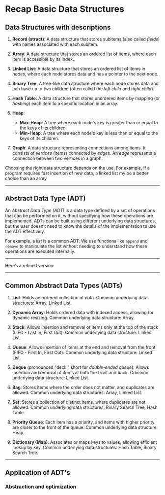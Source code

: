 # Recap Basic Data Structures 

## Data Structures with descriptions 

1. **Record (struct)**: A data structure that stores subitems (also called *fields*) with names associated with each subitem.
   
2. **Array**: A data structure that stores an ordered list of items, where each item is accessible by its index.

3. **Linked List**: A data structure that stores an ordered list of items in *nodes*, where each node stores data and has a pointer to the next node.

4. **Binary Tree**: A tree-like data structure where each node stores data and can have up to two children (often called the *left child* and *right child*).

5. **Hash Table**: A data structure that stores unordered items by mapping (or *hashing*) each item to a specific location in an array.

6. **Heap**:
   - **Max-Heap**: A tree where each node's key is greater than or equal to the keys of its children.
   - **Min-Heap**: A tree where each node's key is less than or equal to the keys of its children.

7. **Graph**: A data structure representing connections among items. It consists of *vertices* (items) connected by *edges*. An *edge* represents a connection between two vertices in a graph.

Choosing the right data structure depends on the use. For example, if a program requires fast insertion of new data, a linked list my be a better choice than an array 

---

## Abstract Data Type (ADT)

An *Abstract Data Type (ADT)* is a data type defined by a set of operations that can be performed on it, without specifying how these operations are implemented. ADTs can be built using different underlying data structures, but the user doesn’t need to know the details of the implementation to use the ADT effectively. 

For example, a *list* is a common ADT. We use functions like `append` and `remove` to manipulate the list without needing to understand how these operations are executed internally. 

---

Here’s a refined version:

---

## Common Abstract Data Types (ADTs)

1. **List**: Holds an ordered collection of data. Common underlying data structures: Array, Linked List.

2. **Dynamic Array**: Holds ordered data with indexed access, allowing for dynamic resizing. Common underlying data structure: Array.

3. **Stack**: Allows insertion and removal of items only at the top of the stack (LIFO - Last In, First Out). Common underlying data structure: Linked List.

4. **Queue**: Allows insertion of items at the end and removal from the front (FIFO - First In, First Out). Common underlying data structure: Linked List.

5. **Deque** (pronounced "deck," short for *double-ended queue*): Allows insertion and removal of items at both the front and back. Common underlying data structure: Linked List.

6. **Bag**: Stores items where the order does not matter, and duplicates are allowed. Common underlying data structures: Array, Linked List.

7. **Set**: Stores a collection of distinct items, where duplicates are not allowed. Common underlying data structures: Binary Search Tree, Hash Table.

8. **Priority Queue**: Each item has a priority, and items with higher priority are closer to the front of the queue. Common underlying data structure: Heap.

9. **Dictionary (Map)**: Associates or maps keys to values, allowing efficient lookup by key. Common underlying data structures: Hash Table, Binary Search Tree.

---

## Application of ADT's 

### Abstraction and optimization 

